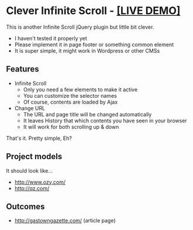 # Clever Infinite Scroll - [[LIVE DEMO]](http://wataruoguchi.com/LAB/infiniteScroll/)
This is another Infinite Scroll jQuery plugin but little bit clever.
* I haven't tested it properly yet
* Please implement it in page footer or something common element
* It is super simple, it might work in Wordpress or other CMSs

## Features
* Infinite Scroll
  * Only you need a few elements to make it active
  * You can customize the selector names
  * Of course, contents are loaded by Ajax
* Change URL
  * The URL and page title will be changed automatically
  * It leaves History that which contents you have seen in your browser
  * It will work for both scrolling up & down

That's it. Pretty simple, Eh?

## Project models
It should look like...
* http://www.ozy.com/
* http://qz.com/

## Outcomes
* http://gastowngazette.com/ (article page)
